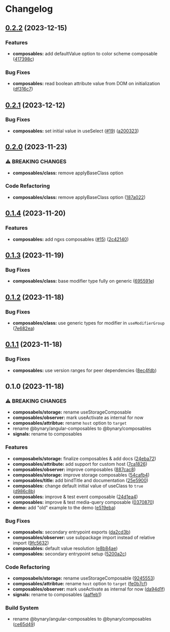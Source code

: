 # Changelog

## [0.2.2](https://github.com/bynaryDE/angular-extensions/compare/composables-v0.2.1...composables-v0.2.2) (2023-12-15)


### Features

* **composables:** add defaultValue option to color scheme composable ([417398c](https://github.com/bynaryDE/angular-extensions/commit/417398c9fa0cce3d9f9479baf2bec9324207ed20))


### Bug Fixes

* **composables:** read boolean attribute value from DOM on initialization ([df316c7](https://github.com/bynaryDE/angular-extensions/commit/df316c70380fb1dafdc0efe800758418ba2f5aee))

## [0.2.1](https://github.com/bynaryDE/angular-extensions/compare/composables-v0.2.0...composables-v0.2.1) (2023-12-12)


### Bug Fixes

* **composables:** set initial value in useSelect ([#19](https://github.com/bynaryDE/angular-extensions/issues/19)) ([a200323](https://github.com/bynaryDE/angular-extensions/commit/a200323598812a4efcf8bc206848ae4b6eed9aa4))

## [0.2.0](https://github.com/bynaryDE/angular-extensions/compare/composables-v0.1.4...composables-v0.2.0) (2023-11-23)


### ⚠ BREAKING CHANGES

* **composables/class:** remove applyBaseClass option

### Code Refactoring

* **composables/class:** remove applyBaseClass option ([187a022](https://github.com/bynaryDE/angular-extensions/commit/187a022f2cde8967a1e5f9c9b4c25a1d3d02031b))

## [0.1.4](https://github.com/bynaryDE/angular-extensions/compare/composables-v0.1.3...composables-v0.1.4) (2023-11-20)


### Features

* **composables:** add ngxs composables ([#15](https://github.com/bynaryDE/angular-extensions/issues/15)) ([2c42140](https://github.com/bynaryDE/angular-extensions/commit/2c421400fd9b2d7df7abff36d6f3943e95b0de25))

## [0.1.3](https://github.com/bynaryDE/angular-extensions/compare/composables-v0.1.2...composables-v0.1.3) (2023-11-19)


### Bug Fixes

* **composables/class:** base modifier type fully on generic ([695591e](https://github.com/bynaryDE/angular-extensions/commit/695591ee3d4af8f0d48c049980ac923b70ab078f))

## [0.1.2](https://github.com/bynaryDE/angular-extensions/compare/composables-v0.1.1...composables-v0.1.2) (2023-11-18)


### Bug Fixes

* **composables/class:** use generic types for modifier in `useModifierGroup` ([7e682ea](https://github.com/bynaryDE/angular-extensions/commit/7e682eac2951e861f1822ebe7154416f84f39d5b))

## [0.1.1](https://github.com/bynaryDE/angular-extensions/compare/composables-v0.1.0...composables-v0.1.1) (2023-11-18)


### Bug Fixes

* **composables:** use version ranges for peer dependencies ([8ec4fdb](https://github.com/bynaryDE/angular-extensions/commit/8ec4fdba0b38bc1502599ad01a479920cedcbb46))

## 0.1.0 (2023-11-18)


### ⚠ BREAKING CHANGES

* **composabels/storage:** rename useStorageComposable
* **composables/observer:** mark useActivate as internal for now
* **composables/attribtue:** rename `host` option to `target`
* rename @bynary/angular-composables to @bynary/composables
* **signals:** rename to composables

### Features

* **composabels/storage:** finalize composables & add docs ([24eba72](https://github.com/bynaryDE/angular-extensions/commit/24eba7265ff637b39dc9a227f779d18f2a0e9388))
* **composables/attribute:** add support for custom host ([7ca1826](https://github.com/bynaryDE/angular-extensions/commit/7ca1826ec07e0c120ea812a0b05b074f44e51b1a))
* **composables/observer:** improve composables ([887cac8](https://github.com/bynaryDE/angular-extensions/commit/887cac855d4ad727507b7db212cf99f660c7e3b4))
* **composables/storage:** improve storage composables ([54cafb4](https://github.com/bynaryDE/angular-extensions/commit/54cafb45f6f09c9dfe26caf9c67a1da46e5666f6))
* **composables/title:** add bindTitle and documentation ([25e5900](https://github.com/bynaryDE/angular-extensions/commit/25e5900a65dacd4ed49aca942db96c98fdb9f0d4))
* **composables:** change default initial value of useClass to `true` ([d986c8b](https://github.com/bynaryDE/angular-extensions/commit/d986c8bfe0c8832c43d1fa925381642f4ab1c61d))
* **composables:** improve & test event composable ([24d1ea4](https://github.com/bynaryDE/angular-extensions/commit/24d1ea4098b3216b139967eda234a99cfffa9c0f))
* **composables:** improve & test media-query composable ([0370870](https://github.com/bynaryDE/angular-extensions/commit/037087013d8f5f745ceaedc1b6235ba36a984e79))
* **demo:** add "old" example to the demo ([e519eba](https://github.com/bynaryDE/angular-extensions/commit/e519ebae94ccfdeb3f42c2553e92874f045ba68d))


### Bug Fixes

* **composabels:** secondary entrypoint exports ([da2cd3b](https://github.com/bynaryDE/angular-extensions/commit/da2cd3b1a11a00897114e40f52deccb3de0e84cb))
* **composables/observer:** use subpackage import instead of relative import ([9fc5632](https://github.com/bynaryDE/angular-extensions/commit/9fc56327d02b38e02d75d1f5beac5a0b0191120a))
* **composables:** default value resolution ([e8b84ae](https://github.com/bynaryDE/angular-extensions/commit/e8b84ae40ac5cdeb1a4d59b5c4f06fed3d138b13))
* **composables:** secondary entrypoint setup ([5200a2c](https://github.com/bynaryDE/angular-extensions/commit/5200a2c8678b9711855033be780b55482d93f9a0))


### Code Refactoring

* **composabels/storage:** rename useStorageComposable ([9245553](https://github.com/bynaryDE/angular-extensions/commit/92455533bbea77cd88405e75c70e58d48cd91ffa))
* **composables/attribtue:** rename `host` option to `target` ([fe0b7cf](https://github.com/bynaryDE/angular-extensions/commit/fe0b7cf685f0fdced8502ff8b94ea5d1a98b9b41))
* **composables/observer:** mark useActivate as internal for now ([da94d1f](https://github.com/bynaryDE/angular-extensions/commit/da94d1fe14c54d769c72afe6e5f56c3a9499ea06))
* **signals:** rename to composables ([aaffeb1](https://github.com/bynaryDE/angular-extensions/commit/aaffeb18a8585f840ea9012fac687a3b61213a0c))


### Build System

* rename @bynary/angular-composables to @bynary/composables ([ce65d49](https://github.com/bynaryDE/angular-extensions/commit/ce65d49f0a04dedc9c4da2e60a4199cbd6abf9aa))
